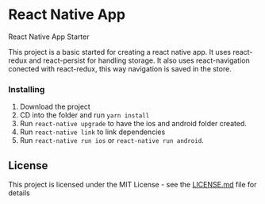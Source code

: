 # React Native App
React Native App Starter

This project is a basic started for creating a react native app. It uses react-redux and react-persist for handling storage.
It also uses react-navigation conected with react-redux, this way navigation is saved in the store.

### Installing
1) Download the project
2) CD into the folder and run `yarn install`
3) Run `react-native upgrade` to have the ios and android folder created. 
4) Run `react-native link` to link dependencies
5) Run `react-native run ios` or `react-native run android`. 

## License

This project is licensed under the MIT License - see the [LICENSE.md](LICENSE.md) file for details
